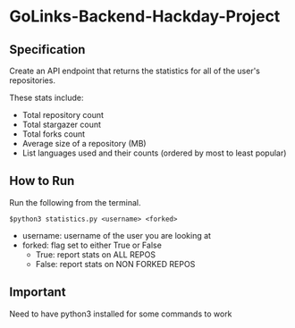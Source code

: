 # GoLinks-Backend-Hackday-Project

## Specification

Create an API endpoint that returns the statistics for all of the user's repositories.

These stats include:
- Total repository count
- Total stargazer count
- Total forks count
- Average size of a repository (MB)
- List languages used and their counts (ordered by most to least popular)

## How to Run

Run the following from the terminal.

```console
$python3 statistics.py <username> <forked>
```
- username: username of the user you are looking at
- forked: flag set to either True or False
  - True: report stats on ALL REPOS
  - False: report stats on NON FORKED REPOS

## Important
Need to have python3 installed for some commands to work
